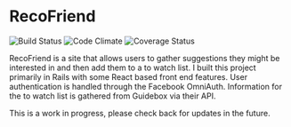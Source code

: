 # RecoFriend

![Build Status](https://codeship.com/projects/bf241d00-1177-0135-f939-466af79fdcc4/status?branch=master)
![Code Climate](https://codeclimate.com/github/ojamal02/RecoFriend.png)
![Coverage Status](https://coveralls.io/repos/ojamal02/RecoFriend/badge.png)

RecoFriend is a site that allows users to gather suggestions they might be interested in and then add them to a to watch list. 
I built this project primarily in Rails with some React based front end features. User authentication is handled through the Facebook OmniAuth. Information for the to watch list is gathered from Guidebox via their API. 

This is a work in progress, please check back for updates in the future. 
